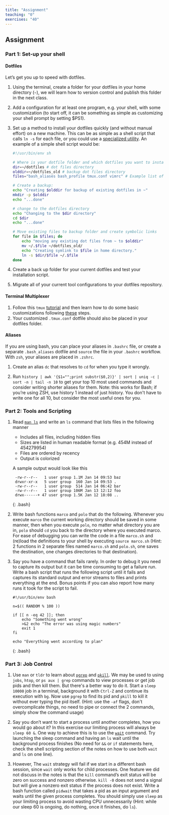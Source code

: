```yaml
---
title: "Assignment"
teaching: "0"
exercises: "40"
---
```


## Assignment

### Part 1: Set-up your shell

#### Dotfiles

Let’s get you up to speed with dotfiles.

 1. Using the terminal, create a folder for your dotfiles in your home directory (`~`), we will learn how to version control and publish this folder in the next class.
 2. Add a configuration for at least one program, e.g. your shell, with some customization (to start off, it can be something as simple as customizing your shell prompt by setting $PS1).
 3. Set up a method to install your dotfiles quickly (and without manual effort) on a new machine. This can be as simple as a shell script that calls `ln -s` for each file, or you could use a [specialized utility](https://dotfiles.github.io/utilities/). An example of a simple shell script would be:

    ```bash
    #!/usr/bin/env sh

    # Where is your dotfile folder and which dotfiles you want to install?
    dir=~/dotfiles # dot files directory
    olddir=~/dotfiles_old # backup dot files directory
    files="bash_aliases bash_profile tmux.conf vimrc" # Example list of files you use to configure your tools, and you chose to be put in your dotfiles folder WITHOUT the . in front so they are no longer hidden

    # Create a backup:
    echo "Creating $olddir for backup of existing dotfiles in ~"
    mkdir -p $olddir
    echo "...done"

    # change to the dotfiles directory
    echo "Changing to the $dir directory"
    cd $dir
    echo "...done"

    # Move existing files to backup folder and create symbolic links
    for file in $files; do
        echo "moving any existing dot files from ~ to $olddir"
        mv ~/.$file ~/dotfiles_old/
        echo "Creating symlink to $file in home directory."
        ln -s $dir/$file ~/.$file
    done
    ```

 4. Create a back up folder for your current dotfiles and test your installation script.
 5. Migrate all of your current tool configurations to your dotfiles repository.

#### Terminal Multiplexer
 1. Follow this `tmux` [tutorial](https://www.hamvocke.com/blog/a-quick-and-easy-guide-to-tmux/) and then learn how to do some basic customizations following [these](https://www.hamvocke.com/blog/a-guide-to-customizing-your-tmux-conf/) steps.
 2. Your customized `.tmux.conf` dotfile should also be placed in your dotfiles folder.

#### Aliases
If you are using bash, you can place your aliases in `.bashrc` file, or create a separate `.bash_aliases` dotfile and `source` the file in your `.bashrc` workflow. With `zsh`, your aliases are placed in `.zshrc`.

 1. Create an alias `dc` that resolves to `cd` for when you type it wrongly.

 2. Run `history | awk '{$1="";print substr($0,2)}' | sort | uniq -c | sort -n | tail -n 10` to get your top 10 most used commands and consider writing shorter aliases for them. Note: this works for Bash; if you’re using ZSH, use history 1 instead of just history. You don't have to write one for all 10, but consider the most useful ones for you. 

### Part 2: Tools and Scripting
 
 1. Read [`man ls`](https://www.man7.org/linux/man-pages/man1/ls.1.html) and write an `ls` command that lists files in the following manner

    - Includes all files, including hidden files
    - Sizes are listed in human readable format (e.g. 454M instead of 454279954)
    - Files are ordered by recency
    - Output is colorized

    A sample output would look like this

    ~~~
     -rw-r--r--   1 user group 1.1M Jan 14 09:53 baz
     drwxr-xr-x   5 user group  160 Jan 14 09:53 .
     -rw-r--r--   1 user group  514 Jan 14 06:42 bar
     -rw-r--r--   1 user group 106M Jan 13 12:12 foo
     drwx------+ 47 user group 1.5K Jan 12 18:08 ..
     ~~~
     {: .bash}

 2. Write bash functions `marco` and `polo` that do the following. Whenever you execute `marco` the current working directory should be saved in some manner, then when you execute `polo`, no matter what directory you are in, `polo` should `cd` you back to the directory where you executed marco. For ease of debugging you can write the code in a file `marco.sh` and (re)load the definitions to your shell by executing `source marco.sh` (Hint: 2 functions in 2 separate files named `marco.sh` and `polo.sh`, one saves the destination, one changes directories to that destination).

 3. Say you have a command that fails rarely. In order to debug it you need to capture its output but it can be time consuming to get a failure run. Write a bash script that runs the following script until it fails and captures its standard output and error streams to files and prints everything at the end. Bonus points if you can also report how many runs it took for the script to fail.

    ~~~
    #!/usr/bin/env bash

    n=$(( RANDOM % 100 ))

    if [[ n -eq 42 ]]; then
        echo "Something went wrong"
        >&2 echo "The error was using magic numbers"
        exit 1
    fi

    echo "Everything went according to plan"
    ~~~
    {: .bash}

### Part 3: Job Control
 1. Use `man` or `tldr` to learn about [`pgrep`](https://www.man7.org/linux/man-pages/man1/pgrep.1.html) and [`pkill`](http://man7.org/linux/man-pages/man1/pgrep.1.html). We may be used to using `jobs`, `htop`, or `ps aux | grep` commands to view processes or get job pids and then kill them. But there's a better way to do it. Start a `sleep 10000` job in a terminal, background it with `Ctrl-Z` and continue its execution with `bg`. Now use `pgrep` to find its pid and `pkill` to kill it without ever typing the pid itself. (Hint: use the `-af` flags, don't overcomplicate things, no need to pipe or connect the 2 commands, simply show the command usage)

 2. Say you don’t want to start a process until another completes, how you would go about it? In this exercise our limiting process will always be `sleep 60 &`. One way to achieve this is to use the [`wait`](https://www.man7.org/linux/man-pages/man1/wait.1p.html) command. Try launching the sleep command and having an `ls` wait until the background process finishes (No need for `&&` or `if` statements here, check the shell scripting section of the notes on how to use both `wait` and `ls` on one line).

 3. However, The `wait` strategy will fail if we start in a different bash session, since `wait` only works for child processes. One feature we did not discuss in the notes is that the `kill` command’s exit status will be zero on success and nonzero otherwise. `kill -0` does not send a signal but will give a nonzero exit status if the process does not exist. Write a bash function called `pidwait` that takes a pid as an input argument and waits until the given process completes. You should simply use `sleep` as your limiting process to avoid wasting CPU unnecessarily (Hint: while our sleep 60 is ongoing, do nothing, once it finishes, do `ls`).

